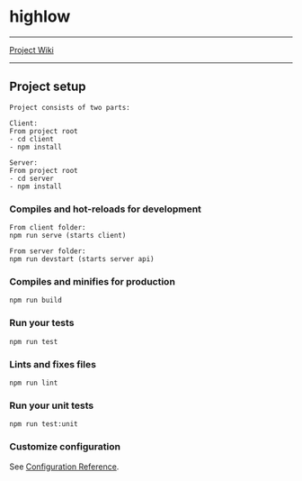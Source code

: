 # highlow
***
<a href="https://github.com/Zyperior/HighLowProject/wiki">Project Wiki</a>
***

## Project setup
```
Project consists of two parts:

Client:
From project root
- cd client
- npm install

Server:
From project root
- cd server
- npm install
```

### Compiles and hot-reloads for development
```
From client folder:
npm run serve (starts client)

From server folder:
npm run devstart (starts server api)
```

### Compiles and minifies for production
```
npm run build
```

### Run your tests
```
npm run test
```

### Lints and fixes files
```
npm run lint
```

### Run your unit tests
```
npm run test:unit
```

### Customize configuration
See [Configuration Reference](https://cli.vuejs.org/config/).
